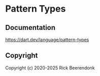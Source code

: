 # Pattern Types

## Documentation

https://dart.dev/language/pattern-types

## Copyright

Copyright (c) 2020-2025 Rick Beerendonk
